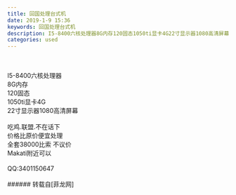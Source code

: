```yaml
---
title: 回国处理台式机
date: 2019-1-9 15:36
keywords: 回国处理台式机
description: I5-8400六核处理器8G内存120固态1050ti显卡4G22寸显示器1080高清屏幕吃鸡.联盟.不在话下价格比原价便宜处理全套38000比索 不议价Makati附近可以QQ:3401150647
categories: used
---
```

<td class="t_f" id="postmessage_2649900">

<br/>
<br/>
I5-8400六核处理器<br/>
8G内存<br/>
120固态<br/>
1050ti显卡4G<br/>
22寸显示器1080高清屏幕<br/>
<br/>
吃鸡.联盟.不在话下<br/>
价格比原价便宜处理<br/>
全套38000比索 不议价<br/>
Makati附近可以<br/>
<br/>
QQ:3401150647<br/>
<br/>
</td>
###### 转载自[菲龙网]